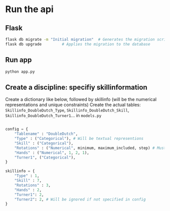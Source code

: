 # Run the api

## Flask

```bash
flask db migrate -m "Initial migration"  # Generates the migration script
flask db upgrade         # Applies the migration to the database
```

## Run app

```bash
python app.py
```

## Create a discipline: specifiy skillinformation

Create a dictionary like below, followed by skillinfo (will be the numerical representations and unique constraints)
Create the actual tables: `Skillinfo_DoubleDutch_Type`, `Skillinfo_DoubleDutch_Skill`, `Skillinfo_DoubleDutch_Turner1`... in `models.py`

```python

config = {
    "Tablename" : "DoubleDutch",
    "Type" : ("Categorical"), # Will be textual representions
    "Skill" : ("Categorical"),
    "Rotations" : ("Numerical", minimum, maximum_included, step) # Must be integer, floats not yet included (in case 0.25 -> multiply by 4)
    "Hands" : ("Numerical", 1, 2, 1),
    "Turner1", ("Categorical"),
}

skillinfo = {
    "Type" : 1,
    "Skill" : 7,
    "Rotations" : 3,
    "Hands" : 2,
    "Turner1": 2,
    "Turner2": 2, # Will be ignored if not specified in config
}
```

